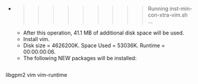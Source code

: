 * >>>>>>>>> Running inst-min-con-xtra-vim.sh ...
  * After this operation, 41.1 MB of additional disk space will be used.
  * Install vim.
  * Disk size = 4626200K. Space Used = 53036K. Runtime = 00:00:00:06.
  * The following NEW packages will be installed:
  ```bash
libgpm2 vim vim-runtime
  ```

